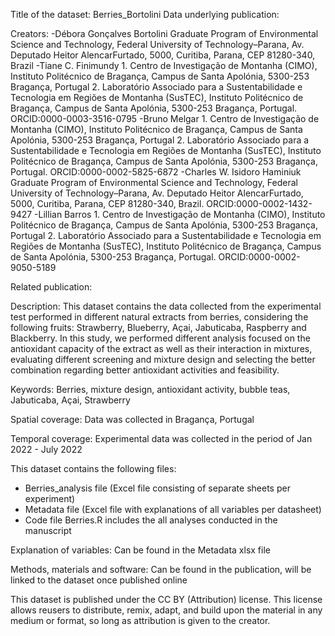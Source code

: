 Title of the dataset: Berries_Bortolini
Data underlying publication: 

Creators:
-Débora Gonçalves Bortolini	Graduate Program of Environmental Science and Technology, Federal University of Technology–Parana, Av. Deputado Heitor AlencarFurtado, 5000, Curitiba, Parana, CEP 81280-340, Brazil
-Tiane C. Finimundy		1. Centro de Investigação de Montanha (CIMO), Instituto Politécnico de Bragança, Campus de Santa Apolónia, 5300-253 Bragança, Portugal 2. Laboratório Associado para a Sustentabilidade e Tecnologia em Regiões de Montanha (SusTEC), Instituto Politécnico de Bragança, Campus de Santa Apolónia, 5300-253 Bragança, Portugal. ORCID:0000-0003-3516-0795
-Bruno Melgar			1. Centro de Investigação de Montanha (CIMO), Instituto Politécnico de Bragança, Campus de Santa Apolónia, 5300-253 Bragança, Portugal 2. Laboratório Associado para a Sustentabilidade e Tecnologia em Regiões de Montanha (SusTEC), Instituto Politécnico de Bragança, Campus de Santa Apolónia, 5300-253 Bragança, Portugal. ORCID:0000-0002-5825-6872
-Charles W. Isidoro Haminiuk	Graduate Program of Environmental Science and Technology, Federal University of Technology–Parana, Av. Deputado Heitor AlencarFurtado, 5000, Curitiba, Parana, CEP 81280-340, Brazil. ORCID:0000-0002-1432-9427
-Lillian Barros			1. Centro de Investigação de Montanha (CIMO), Instituto Politécnico de Bragança, Campus de Santa Apolónia, 5300-253 Bragança, Portugal 2. Laboratório Associado para a Sustentabilidade e Tecnologia em Regiões de Montanha (SusTEC), Instituto Politécnico de Bragança, Campus de Santa Apolónia, 5300-253 Bragança, Portugal. ORCID:0000-0002-9050-5189


Related publication:


Description:
This dataset contains the data collected from the experimental test performed in different natural extracts from berries, considering the following fruits: Strawberry, Blueberry, Açai, Jabuticaba, Raspberry and Blackberry. In this study, we performed different analysis focused on the antioxidant capacity of the extract as well as their interaction in mixtures, evaluating different screening and mixture design and selecting the better combination regarding better antioxidant activities and feasibility.

Keywords:
Berries, mixture design, antioxidant activity, bubble teas, Jabuticaba, Açai, Strawberry

Spatial coverage:
Data was collected in Bragança, Portugal

Temporal coverage:
Experimental data was collected in the period of Jan 2022 - July 2022

This dataset contains the following files:
- Berries_analysis file (Excel file consisting of separate sheets per experiment)
- Metadata file (Excel file with explanations of all variables per datasheet)
- Code file Berries.R includes the all analyses conducted in the manuscript

Explanation of variables:
Can be found in the Metadata xlsx file

Methods, materials and software:
Can be found in the publication, will be linked to the dataset once published online

This dataset is published under the CC BY (Attribution) license.
This license allows reusers to distribute, remix, adapt, and build upon the material in any medium or format, so long as attribution is given to the creator.
